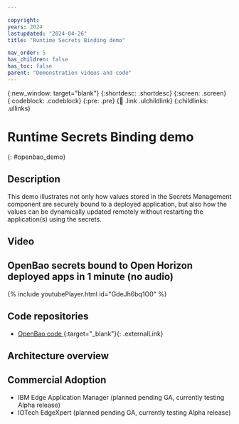 ```yaml
---

copyright: 
years: 2024
lastupdated: "2024-04-26"
title: "Runtime Secrets Binding demo"

nav_order: 5
has_children: false
has_toc: false
parent: "Demonstration videos and code"
---
```


{:new_window: target="blank"}
{:shortdesc: .shortdesc}
{:screen: .screen}
{:codeblock: .codeblock}
{:pre: .pre}
{:child: .link .ulchildlink}
{:childlinks: .ullinks}

# Runtime Secrets Binding demo
{: #openbao_demo}

## Description

This demo illustrates not only how values stored in the Secrets Management component are securely bound to a deployed application, but also how the values can be dynamically updated remotely without restarting the application(s) using the secrets.

## Video

## OpenBao secrets bound to Open Horizon deployed apps in 1 minute (no audio)

{% include youtubePlayer.html id="GdeJh6bq1O0" %}

## Code repositories

* [OpenBao code ](https://github.com/openbao/openbao){:target="_blank"}{: .externalLink}

## Architecture overview


## Commercial Adoption

* IBM Edge Application Manager (planned pending GA, currently testing Alpha release)
* IOTech EdgeXpert (planned pending GA, currently testing Alpha release)
